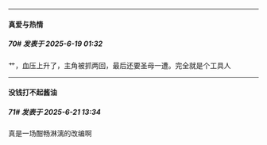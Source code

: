﻿
*****

####  真爱与热情  
##### 70#       发表于 2025-6-19 01:32

艹，血压上升了，主角被抓两回，最后还要圣母一遭。完全就是个工具人


*****

####  没钱打不起酱油  
##### 71#       发表于 2025-6-21 13:34

真是一场酣畅淋漓的改编啊

